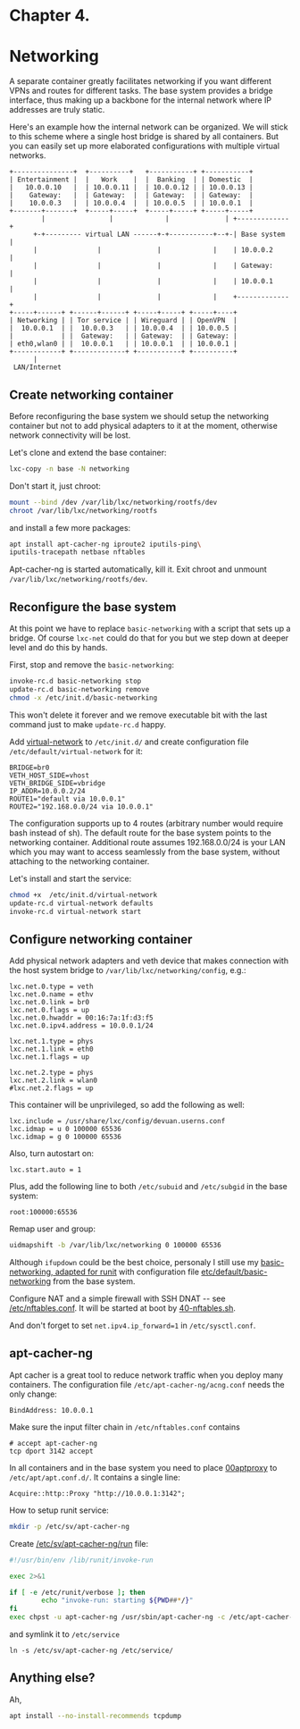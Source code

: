 # Chapter 4.
# Networking

A separate container greatly facilitates networking if you want different VPNs and routes
for different tasks. The base system provides a bridge interface, thus making up a backbone
for the internal network where IP addresses are truly static.

Here's an example how the internal network can be organized.
We will stick to this scheme where a single host bridge is shared by all containers.
But you can easily set up more elaborated configurations with multiple virtual networks.
```
+---------------+  +----------+   +-----------+ +-----------+
| Entertainment |  |   Work    |  |  Banking  | | Domestic  |
|   10.0.0.10   |  | 10.0.0.11 |  | 10.0.0.12 | | 10.0.0.13 |
|    Gateway:   |  | Gateway:  |  | Gateway:  | | Gateway:  |
|    10.0.0.3   |  | 10.0.0.4  |  | 10.0.0.5  | | 10.0.0.1  |
+-------+-------+  +-----+-----+  +-----+-----+ +-----+-----+
        |                |             |              | +-------------+
      +-+--------- virtual LAN ------+-+-----------+--+-| Base system |
      |               |              |             |    | 10.0.0.2    |
      |               |              |             |    | Gateway:    |
      |               |              |             |    | 10.0.0.1    |
      |               |              |             |    +-------------+
+-----+------+ +------+------+ +-----+-----+ +-----+----+
| Networking | | Tor service | | Wireguard | | OpenVPN  |
|  10.0.0.1  | |  10.0.0.3   | | 10.0.0.4  | | 10.0.0.5 |
|            | |  Gateway:   | | Gateway:  | | Gateway: |
| eth0,wlan0 | |  10.0.0.1   | | 10.0.0.1  | | 10.0.0.1 |
+------------+ +-------------+ +-----------+ +----------+
      |
 LAN/Internet
```

## Create networking container

Before reconfiguring the base system we should setup the networking container
but not to add physical adapters to it at the moment,
otherwise network connectivity will be lost.

Let's clone and extend the base container:
```bash
lxc-copy -n base -N networking
```

Don't start it, just chroot:
```bash
mount --bind /dev /var/lib/lxc/networking/rootfs/dev
chroot /var/lib/lxc/networking/rootfs
```
and install a few more packages:
```bash
apt install apt-cacher-ng iproute2 iputils-ping\
iputils-tracepath netbase nftables
```
Apt-cacher-ng is started automatically, kill it.
Exit chroot and unmount `/var/lib/lxc/networking/rootfs/dev`.


## Reconfigure the base system

At this point we have to replace `basic-networking` with a script that sets up a bridge.
Of course `lxc-net` could do that for you but we step down at deeper level and do this by hands.

First, stop and remove the `basic-networking`:
```bash
invoke-rc.d basic-networking stop
update-rc.d basic-networking remove
chmod -x /etc/init.d/basic-networking
```
This won't delete it forever and we remove executable bit with the last command just to make
`update-rc.d` happy.

Add [virtual-network](https://github.com/amateur80lvl/lxcex/common-files/etc/init.d/virtual-network)
to `/etc/init.d/` and create configuration file `/etc/default/virtual-network` for it:
```
BRIDGE=br0
VETH_HOST_SIDE=vhost
VETH_BRIDGE_SIDE=vbridge
IP_ADDR=10.0.0.2/24
ROUTE1="default via 10.0.0.1"
ROUTE2="192.168.0.0/24 via 10.0.0.1"
```

The configuration supports up to 4 routes (arbitrary number would require bash instead of sh).
The default route for the base system points to the networking container.
Additional route assumes 192.168.0.0/24 is your LAN which you may want to access
seamlessly from the base system, without attaching to the networking container.

Let's install and start the service:
```bash
chmod +x  /etc/init.d/virtual-network
update-rc.d virtual-network defaults
invoke-rc.d virtual-network start
```

## Configure networking container

Add physical network adapters and veth device that makes connection with the host system bridge to
`/var/lib/lxc/networking/config`, e.g.:
```
lxc.net.0.type = veth
lxc.net.0.name = ethv
lxc.net.0.link = br0
lxc.net.0.flags = up
lxc.net.0.hwaddr = 00:16:7a:1f:d3:f5
lxc.net.0.ipv4.address = 10.0.0.1/24

lxc.net.1.type = phys
lxc.net.1.link = eth0
lxc.net.1.flags = up

lxc.net.2.type = phys
lxc.net.2.link = wlan0
#lxc.net.2.flags = up
```

This container will be unprivileged, so add the following as well:
```
lxc.include = /usr/share/lxc/config/devuan.userns.conf
lxc.idmap = u 0 100000 65536
lxc.idmap = g 0 100000 65536
```

Also, turn autostart on:
```
lxc.start.auto = 1
```

Plus, add the following line to both `/etc/subuid` and `/etc/subgid` in the base system:
```
root:100000:65536
```

Remap user and group:
```bash
uidmapshift -b /var/lib/lxc/networking 0 100000 65536
```

Although `ifupdown` could be the best choice, personaly I still use my
[basic-networking, adapted for runit](https://github.com/amateur80lvl/lxcex/networking-container/etc/runit/boot-run/basic-networking.sh)
with configuration file
[etc/default/basic-networking](https://github.com/amateur80lvl/lxcex/base-system/etc/default/basic-networking)
from the base system.

Configure NAT and a simple firewall with SSH DNAT -- see
[/etc/nftables.conf](https://github.com/amateur80lvl/lxcex/base-system/etc/nftables.conf).
It will be started at boot by
[40-nftables.sh](https://github.com/amateur80lvl/lxcex/base-container/etc/runit/boot-run/40-nftables.sh).

And don't forget to set `net.ipv4.ip_forward=1` in `/etc/sysctl.conf`.

## apt-cacher-ng

Apt cacher is a great tool to reduce network traffic when you deploy many containers.
The configuration file `/etc/apt-cacher-ng/acng.conf` needs the only change:
```
BindAddress: 10.0.0.1
```

Make sure the input filter chain in `/etc/nftables.conf` contains
```
# accept apt-cacher-ng
tcp dport 3142 accept
```

In all containers and in the base system you need to place
[00aptproxy](https://github.com/amateur80lvl/lxcex/common-files/etc/apt/apt.conf.d/00aptproxy)
to `/etc/apt/apt.conf.d/`. It contains a single line:
```
Acquire::http::Proxy "http://10.0.0.1:3142";
```

How to setup runit service:
```bash
mkdir -p /etc/sv/apt-cacher-ng
```

Create [/etc/sv/apt-cacher-ng/run]() file:
```bash
#!/usr/bin/env /lib/runit/invoke-run

exec 2>&1

if [ -e /etc/runit/verbose ]; then
        echo "invoke-run: starting ${PWD##*/}"
fi
exec chpst -u apt-cacher-ng /usr/sbin/apt-cacher-ng -c /etc/apt-cacher-ng ForeGround=1
```
and symlink it to `/etc/service`
```
ln -s /etc/sv/apt-cacher-ng /etc/service/
```

## Anything else?

Ah,
```bash
apt install --no-install-recommends tcpdump
```
